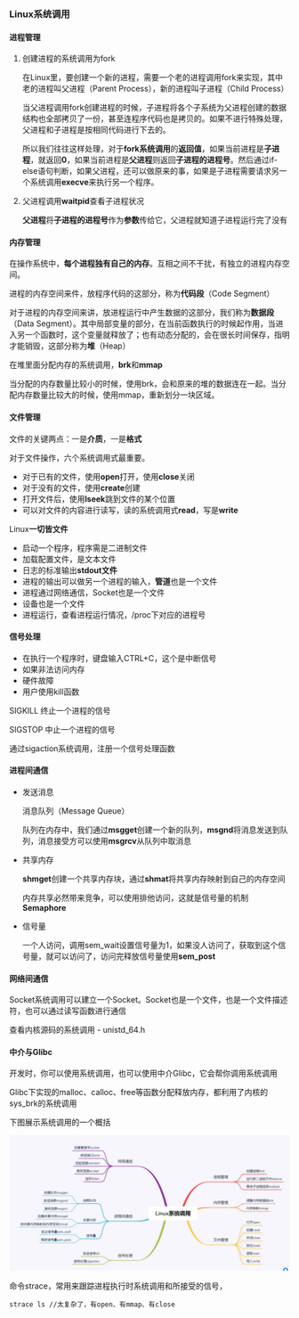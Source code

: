 ### Linux系统调用

#### 进程管理

1. 创建进程的系统调用为fork

   在Linux里，要创建一个新的进程，需要一个老的进程调用fork来实现，其中老的进程叫父进程（Parent Process），新的进程叫子进程（Child Process）

   当父进程调用fork创建进程的时候，子进程将各个子系统为父进程创建的数据结构也全部拷贝了一份，甚至连程序代码也是拷贝的。如果不进行特殊处理，父进程和子进程是按相同代码进行下去的。

   所以我们往往这样处理，对于**fork系统调用**的**返回值**，如果当前进程是**子进程**，就返回**0**，如果当前进程是**父进程**则返回**子进程的进程号**。然后通过if-else语句判断，如果父进程，还可以做原来的事，如果是子进程需要请求另一个系统调用**execve**来执行另一个程序。

2. 父进程调用**waitpid**查看子进程状况

   **父进程**将**子进程的进程号**作为**参数**传给它，父进程就知道子进程运行完了没有

   

#### 内存管理

在操作系统中，**每个进程独有自己的内存**。互相之间不干扰，有独立的进程内存空间。

进程的内存空间来件，放程序代码的这部分，称为**代码段**（Code Segment）

对于进程的内存空间来讲，放进程运行中产生数据的这部分，我们称为**数据段**（Data Segment）。其中局部变量的部分，在当前函数执行的时候起作用，当进入另一个函数时，这个变量就释放了；也有动态分配的，会在很长时间保存，指明才能销毁，这部分称为**堆**（Heap）

在堆里面分配内存的系统调用，**brk**和**mmap**

当分配的内存数量比较小的时候，使用brk，会和原来的堆的数据连在一起。当分配内存数量比较大的时候，使用mmap，重新划分一块区域。



#### 文件管理

文件的关键两点：一是**介质**，一是**格式**

对于文件操作，六个系统调用式最重要。

- 对于已有的文件，使用**open**打开，使用**close**关闭
- 对于没有的文件，使用**create**创建
- 打开文件后，使用**lseek**跳到文件的某个位置
- 可以对文件的内容进行读写，读的系统调用式**read**，写是**write**

Linux**一切皆文件**

- 启动一个程序，程序需是二进制文件
- 加载配置文件，是文本文件
- 日志的标准输出**stdout文件**
- 进程的输出可以做另一个进程的输入，**管道**也是一个文件
- 进程通过网络通信，Socket也是一个文件
- 设备也是一个文件
- 进程运行，查看进程运行情况，/proc下对应的进程号

#### 信号处理

- 在执行一个程序时，键盘输入CTRL+C，这个是中断信号
- 如果非法访问内存
- 硬件故障
- 用户使用kill函数

SIGKILL 终止一个进程的信号

SIGSTOP 中止一个进程的信号

通过sigaction系统调用，注册一个信号处理函数

#### 进程间通信

- 发送消息

  消息队列（Message Queue）

  队列在内存中，我们通过**msgget**创建一个新的队列，**msgnd**将消息发送到队列，消息接受方可以使用**msgrcv**从队列中取消息

- 共享内存

  **shmget**创建一个共享内存块，通过**shmat**将共享内存映射到自己的内存空间

  内存共享必然带来竞争，可以使用排他访问，这就是信号量的机制**Semaphore**

- 信号量

  一个人访问，调用sem_wait设置信号量为1，如果没人访问了，获取到这个信号量，就可以访问了，访问完释放信号量使用**sem_post**

#### 网络间通信

Socket系统调用可以建立一个Socket。Socket也是一个文件，也是一个文件描述符，也可以通过读写函数进行通信

查看内核源码的系统调用 - unistd_64.h

#### 中介与Glibc

开发时，你可以使用系统调用，也可以使用中介Glibc，它会帮你调用系统调用

Glibc下实现的malloc、calloc、free等函数分配释放内存，都利用了内核的sys_brk的系统调用



下图展示系统调用的一个概括

![image-20200515125539282](https://raw.githubusercontent.com/stephenZkang/learn/master/img/image-20200515125539282.png)



命令strace，常用来跟踪进程执行时系统调用和所接受的信号，

```shell
strace ls //太复杂了，有open、有mmap、有close
```


